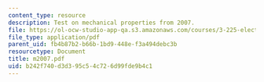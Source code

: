 ```yaml
---
content_type: resource
description: Test on mechanical properties from 2007.
file: https://ol-ocw-studio-app-qa.s3.amazonaws.com/courses/3-225-electronic-and-mechanical-properties-of-materials-fall-2007/b242f740d3d395c54c726d99fde9b4c1_m2007.pdf
file_type: application/pdf
parent_uid: fb4b87b2-b66b-1bd9-448e-f3a494debc3b
resourcetype: Document
title: m2007.pdf
uid: b242f740-d3d3-95c5-4c72-6d99fde9b4c1
---
```

